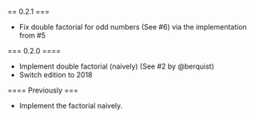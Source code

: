 == 0.2.1 ===

* Fix double factorial for odd numbers (See #6) via the implementation from #5


=== 0.2.0 ====

* Implement double factorial (naively) (See #2 by @berquist)
* Switch edition to 2018


==== Previously ===

* Implement the factorial naively.
